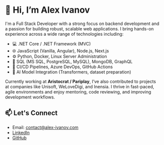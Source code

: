# 👋 Hi, I’m Alex Ivanov

I'm a Full Stack Developer with a strong focus on backend development and a passion for building robust, scalable web applications. I bring hands-on experience across a wide range of technologies including:

- 💻 .NET Core / .NET Framework (MVC)
- 🌐 JavaScript (Vanilla, Angular), Node.js, Next.js
- ⚙️ Python, Docker, Linux Server Administration
- 🔧 SQL (MS SQL, PostgreSQL, MySQL), MongoDB, GraphQL
- 🚀 CI/CD Pipelines, Azure DevOps, GitHub Actions
- 🧠 AI Model Integration (Transformers, dataset preparation)

Currently working at **Aristocrat / Pariplay**, I’ve also contributed to projects at companies like Unisoft, WeLoveDigi, and Inensia. I thrive in fast-paced, agile environments and enjoy mentoring, code reviewing, and improving development workflows.

## 📫 Let's Connect

- Email: [contact@alex-ivanov.com](mailto:contact@alex-ivanov.com)
- [LinkedIn](https://www.linkedin.com/in/alex-ivanov-260766202/)
- [GitHub](https://github.com/IvanovvAlex)

<!---
IvanovvAlex/IvanovvAlex is a ✨ special ✨ repository because its `README.md` (this file) appears on your GitHub profile.
You can click the Preview link to take a look at your changes.
--->

